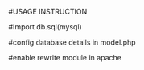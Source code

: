 #USAGE INSTRUCTION

#Import db.sql(mysql) 

#config database details in model.php

#enable rewrite module in apache
